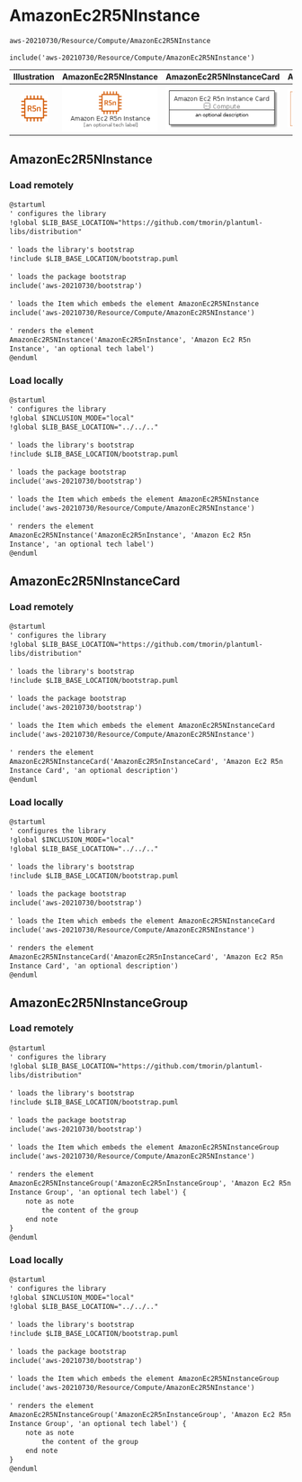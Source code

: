 # AmazonEc2R5NInstance


```text
aws-20210730/Resource/Compute/AmazonEc2R5NInstance
```

```text
include('aws-20210730/Resource/Compute/AmazonEc2R5NInstance')
```



| Illustration | AmazonEc2R5NInstance | AmazonEc2R5NInstanceCard | AmazonEc2R5NInstanceGroup |
| :---: | :---: | :---: | :---: |
| ![illustration for Illustration](../../../aws-20210730/Resource/Compute/AmazonEc2R5NInstance.png) | ![illustration for AmazonEc2R5NInstance](../../../aws-20210730/Resource/Compute/AmazonEc2R5NInstance.Local.png) | ![illustration for AmazonEc2R5NInstanceCard](../../../aws-20210730/Resource/Compute/AmazonEc2R5NInstanceCard.Local.png) | ![illustration for AmazonEc2R5NInstanceGroup](../../../aws-20210730/Resource/Compute/AmazonEc2R5NInstanceGroup.Local.png) |




## AmazonEc2R5NInstance

### Load remotely
```plantuml
@startuml
' configures the library
!global $LIB_BASE_LOCATION="https://github.com/tmorin/plantuml-libs/distribution"

' loads the library's bootstrap
!include $LIB_BASE_LOCATION/bootstrap.puml

' loads the package bootstrap
include('aws-20210730/bootstrap')

' loads the Item which embeds the element AmazonEc2R5NInstance
include('aws-20210730/Resource/Compute/AmazonEc2R5NInstance')

' renders the element
AmazonEc2R5NInstance('AmazonEc2R5nInstance', 'Amazon Ec2 R5n Instance', 'an optional tech label')
@enduml
```

### Load locally
```plantuml
@startuml
' configures the library
!global $INCLUSION_MODE="local"
!global $LIB_BASE_LOCATION="../../.."

' loads the library's bootstrap
!include $LIB_BASE_LOCATION/bootstrap.puml

' loads the package bootstrap
include('aws-20210730/bootstrap')

' loads the Item which embeds the element AmazonEc2R5NInstance
include('aws-20210730/Resource/Compute/AmazonEc2R5NInstance')

' renders the element
AmazonEc2R5NInstance('AmazonEc2R5nInstance', 'Amazon Ec2 R5n Instance', 'an optional tech label')
@enduml
```

## AmazonEc2R5NInstanceCard

### Load remotely
```plantuml
@startuml
' configures the library
!global $LIB_BASE_LOCATION="https://github.com/tmorin/plantuml-libs/distribution"

' loads the library's bootstrap
!include $LIB_BASE_LOCATION/bootstrap.puml

' loads the package bootstrap
include('aws-20210730/bootstrap')

' loads the Item which embeds the element AmazonEc2R5NInstanceCard
include('aws-20210730/Resource/Compute/AmazonEc2R5NInstance')

' renders the element
AmazonEc2R5NInstanceCard('AmazonEc2R5nInstanceCard', 'Amazon Ec2 R5n Instance Card', 'an optional description')
@enduml
```

### Load locally
```plantuml
@startuml
' configures the library
!global $INCLUSION_MODE="local"
!global $LIB_BASE_LOCATION="../../.."

' loads the library's bootstrap
!include $LIB_BASE_LOCATION/bootstrap.puml

' loads the package bootstrap
include('aws-20210730/bootstrap')

' loads the Item which embeds the element AmazonEc2R5NInstanceCard
include('aws-20210730/Resource/Compute/AmazonEc2R5NInstance')

' renders the element
AmazonEc2R5NInstanceCard('AmazonEc2R5nInstanceCard', 'Amazon Ec2 R5n Instance Card', 'an optional description')
@enduml
```

## AmazonEc2R5NInstanceGroup

### Load remotely
```plantuml
@startuml
' configures the library
!global $LIB_BASE_LOCATION="https://github.com/tmorin/plantuml-libs/distribution"

' loads the library's bootstrap
!include $LIB_BASE_LOCATION/bootstrap.puml

' loads the package bootstrap
include('aws-20210730/bootstrap')

' loads the Item which embeds the element AmazonEc2R5NInstanceGroup
include('aws-20210730/Resource/Compute/AmazonEc2R5NInstance')

' renders the element
AmazonEc2R5NInstanceGroup('AmazonEc2R5nInstanceGroup', 'Amazon Ec2 R5n Instance Group', 'an optional tech label') {
    note as note
        the content of the group
    end note
}
@enduml
```

### Load locally
```plantuml
@startuml
' configures the library
!global $INCLUSION_MODE="local"
!global $LIB_BASE_LOCATION="../../.."

' loads the library's bootstrap
!include $LIB_BASE_LOCATION/bootstrap.puml

' loads the package bootstrap
include('aws-20210730/bootstrap')

' loads the Item which embeds the element AmazonEc2R5NInstanceGroup
include('aws-20210730/Resource/Compute/AmazonEc2R5NInstance')

' renders the element
AmazonEc2R5NInstanceGroup('AmazonEc2R5nInstanceGroup', 'Amazon Ec2 R5n Instance Group', 'an optional tech label') {
    note as note
        the content of the group
    end note
}
@enduml
```

